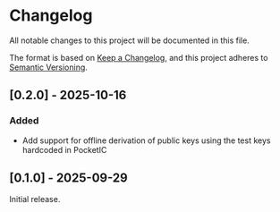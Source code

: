 # Changelog

All notable changes to this project will be documented in this file.

The format is based on [Keep a Changelog](https://keepachangelog.com/en/1.0.0/),
and this project adheres to [Semantic Versioning](https://semver.org/spec/v2.0.0.html).

## [0.2.0] - 2025-10-16

### Added

- Add support for offline derivation of public keys using the test keys hardcoded in PocketIC

## [0.1.0] - 2025-09-29

Initial release.

